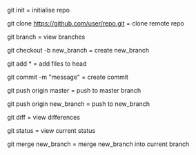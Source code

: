 git init = initialise repo

git clone https://github.com/user/repo.git = clone remote repo

git branch = view branches

git checkout -b new_branch = create new_branch

git add * = add files to head

git commit -m "message" = create commit

git push origin master = push to master branch

git push origin new_branch = push to new_branch

git diff = view differences

git status = view current status

git merge new_branch = merge new_branch into current branch
